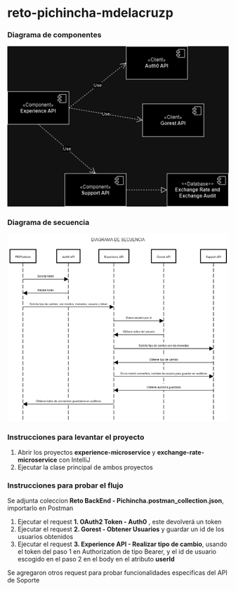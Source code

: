 # reto-pichincha-mdelacruzp

### **Diagrama de componentes**

![img.png](diagrama_componentes.png)

### **Diagrama de secuencia**

![img.png](diagrama_secuencia.png)

### **Instrucciones para levantar el proyecto**
1. Abrir los proyectos **experience-microservice** y **exchange-rate-microservice** con IntelliJ
2. Ejecutar la clase principal de ambos proyectos

### **Instrucciones para probar el flujo**
Se adjunta coleccion **Reto BackEnd - Pichincha.postman_collection.json**, importarlo en Postman
1. Ejecutar el request **1. OAuth2 Token - Auth0** , este devolverá un token
2. Ejecutar el request **2. Gorest - Obtener Usuarios** y guardar un id de los usuarios obtenidos
3. Ejecutar el request **3. Experience API - Realizar tipo de cambio**, usando el token del paso 1 en Authorization de tipo Bearer, y el id de usuario escogido en el paso 2 en el body en el atributo **userId**

Se agregaron otros request para probar funcionalidades especificas del API de Soporte

